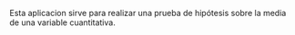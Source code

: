 Esta aplicacion sirve para realizar una prueba de hipótesis sobre la media de una variable cuantitativa.
